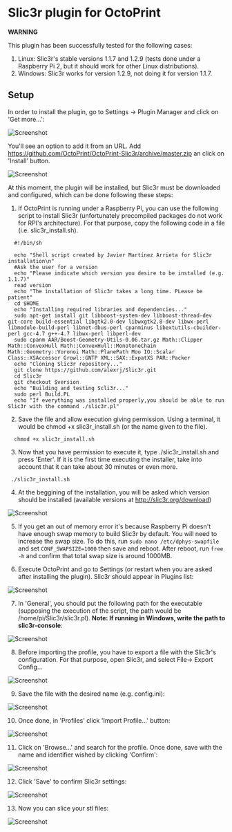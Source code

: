 # Slic3r plugin for OctoPrint

**WARNING**

This plugin has been successfully tested for the following cases:</br>
1. Linux: Slic3r's stable versions 1.1.7 and 1.2.9 (tests done under a Raspberry Pi 2, but it should work for other Linux distributions).</br>
2. Windows: Slic3r works for version 1.2.9, not doing it for version 1.1.7.

## Setup

In order to install the plugin, go to Settings -> Plugin Manager and click on 'Get more...':

![Screenshot](http://imgur.com/9NaAl37.png)

You'll see an option to add it from an URL. Add https://github.com/OctoPrint/OctoPrint-Slic3r/archive/master.zip an click on 'Install' button.

![Screenshot](http://i.imgur.com/lln2TvT.png)

At this moment, the plugin will be installed, but Slic3r must be downloaded and configured, which can be done following these steps:

1. If OctoPrint is running under a Raspberry Pi, you can use the following script to install Slic3r (unfortunately precompiled packages do not work for RPI's architecture). For that purpose, copy the following code in a file (i.e. slic3r_install.sh).

```
  #!/bin/sh

  echo "Shell script created by Javier Martínez Arrieta for Slic3r installation\n"
  #Ask the user for a version
  echo "Please indicate which version you desire to be installed (e.g. 1.1.7)"
  read version
  echo "The installation of Slic3r takes a long time. PLease be patient"
  cd $HOME
  echo "Installing required libraries and dependencies..."
  sudo apt-get install git libboost-system-dev libboost-thread-dev git-core build-essential libgtk2.0-dev libwxgtk2.8-dev libwx-perl libmodule-build-perl libnet-dbus-perl cpanminus libextutils-cbuilder-perl gcc-4.7 g++-4.7 libwx-perl libperl-dev
  sudo cpanm AAR/Boost-Geometry-Utils-0.06.tar.gz Math::Clipper Math::ConvexHull Math::ConvexHull::MonotoneChain Math::Geometry::Voronoi Math::PlanePath Moo IO::Scalar Class::XSAccessor Growl::GNTP XML::SAX::ExpatXS PAR::Packer
  echo "Cloning Slic3r repository..."
  git clone https://github.com/alexrj/Slic3r.git
  cd Slic3r
  git checkout $version
  echo "Building and testing Scli3r..."
  sudo perl Build.PL
  echo "If everything was installed properly,you should be able to run Slic3r with the command ./slic3r.pl"   
```

2. Save the file and allow execution giving permission. Using a terminal, it would be chmod +x slic3r_install.sh (or the name given to the file).
```
  chmod +x slic3r_install.sh
```
  
3. Now that you have permission to execute it, type ./slic3r_install.sh and press 'Enter'. If it is the first time executing the installer, take into account that it can take about 30 minutes or even more.
```
 ./slic3r_install.sh
```

4. At the beggining of the installation, you will be asked which version should be installed (available versions at http://slic3r.org/download)

  ![Screenshot](http://imgur.com/Qa2Dgv7.png)

5. If you get an out of memory error it's because Raspberry Pi doesn't have enough swap memory to build Slic3r by default. You will need to increase the swap size. To do this, run `sudo nano /etc/dphys-swapfile` and set `CONF_SWAPSIZE=1000` then save and reboot. After reboot, run `free -h` and confirm that total swap size is around 1000MB.

6. Execute OctoPrint and go to Settings (or restart when you are asked after installing the plugin). Slic3r should appear in Plugins list:

  ![Screenshot](http://i.imgur.com/44yDsJ6.png)

7. In 'General', you should put the following path for the executable (supposing the execution of the script, the path would be /home/pi/Slic3r/slic3r.pl). <b>Note: If running in Windows, write the path to slic3r-console</b>:

  ![Screenshot](http://i.imgur.com/1ckQCgL.png)

8. Before importing the profile, you have to export a file with the Slic3r's configuration. For that purpose, open Slic3r, and select File-> Export Config...

  ![Screenshot](http://i.imgur.com/41XFyEI.png)

9. Save the file with the desired name (e.g. config.ini):

  ![Screenshot](http://imgur.com/YzfqRXM.png)

10. Once done, in 'Profiles' click 'Import Profile...' button:

  ![Screenshot](http://imgur.com/HkbO1G8.png)

11. Click on 'Browse...' and search for the profile. Once done, save with the name and identifier wished by clicking 'Confirm':

  ![Screenshot](http://i.imgur.com/7NJmJK3.png)

12. Click 'Save' to confirm Slic3r settings:

  ![Screenshot](http://imgur.com/HkbO1G8.png)

13. Now you can slice your stl files:

  ![Screenshot](http://i.imgur.com/AC1g0un.png)
